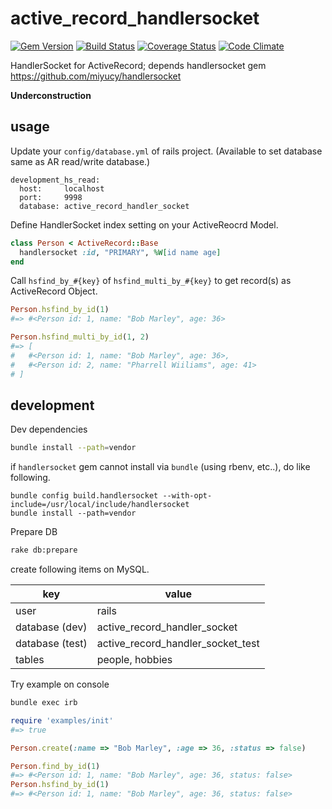 active_record_handlersocket
===========================

[![Gem Version](https://badge.fury.io/rb/active_record_handlersocket.svg)](http://badge.fury.io/rb/active_record_handlersocket)
[![Build Status](https://travis-ci.org/sugilog/active_record_handlersocket.svg?branch=master)](https://travis-ci.org/sugilog/active_record_handlersocket)
[![Coverage Status](https://coveralls.io/repos/sugilog/active_record_handlersocket/badge.png?branch=master)](https://coveralls.io/r/sugilog/active_record_handlersocket?branch=master)
[![Code Climate](https://codeclimate.com/github/sugilog/active_record_handlersocket.png)](https://codeclimate.com/github/sugilog/active_record_handlersocket)

HandlerSocket for ActiveRecord; depends handlersocket gem https://github.com/miyucy/handlersocket


**Underconstruction**

usage
------------------------------------------------------------

Update your `config/database.yml` of rails project. (Available to set database same as AR read/write database.)

```
development_hs_read:
  host:     localhost
  port:     9998
  database: active_record_handler_socket
```

Define HandlerSocket index setting on your ActiveReocrd Model.

```ruby
class Person < ActiveRecord::Base
  handlersocket :id, "PRIMARY", %W[id name age]
end
```

Call `hsfind_by_#{key}` of `hsfind_multi_by_#{key}` to get record(s) as ActiveRecord Object.

```ruby
Person.hsfind_by_id(1)
#=> #<Person id: 1, name: "Bob Marley", age: 36>

Person.hsfind_multi_by_id(1, 2)
#=> [
#   #<Person id: 1, name: "Bob Marley", age: 36>,
#   #<Person id: 2, name: "Pharrell Wiiliams", age: 41>
# ]
```


development
------------------------------------------------------------

Dev dependencies

```sh
bundle install --path=vendor
```

if `handlersocket` gem cannot install via `bundle` (using rbenv, etc..), do like following.

```
bundle config build.handlersocket --with-opt-include=/usr/local/include/handlersocket
bundle install --path=vendor
```


Prepare DB

```sh
rake db:prepare
```

create following items on MySQL.

 key             | value
-----------------|------------------------------------------
 user            | rails
 database (dev)  | active_record_handler_socket
 database (test) | active_record_handler_socket_test
 tables          | people, hobbies


Try example on console

```sh
bundle exec irb
```

```ruby
require 'examples/init'
#=> true

Person.create(:name => "Bob Marley", :age => 36, :status => false)

Person.find_by_id(1)
#=> #<Person id: 1, name: "Bob Marley", age: 36, status: false>
Person.hsfind_by_id(1)
#=> #<Person id: 1, name: "Bob Marley", age: 36, status: false>
```

